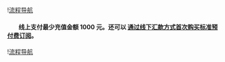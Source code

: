 <properties
	pageTitle="Azure 标准预付费订阅申请和注册指南 | Azure"
    description="Azure 标准预付费订阅申请和注册指南"
    services=""
    documentationCenter=""
    authors=""
    manager=""
    editor=""
    tags=""/>

<tags ms.service="" ms.date="" wacn.date="" wacn.lang="cn"/>

!<a id="azure-pia-application-and-signup_PIA0906.jpg" href="//wacndevelop.blob.core.chinacloudapi.cn/marketing-resource/css/images/pricing/billing/azure-pia-application-and-signup/PIA0906.jpg">流程导航</a>

#### &nbsp;&nbsp;&nbsp;&nbsp;&nbsp;&nbsp;&nbsp;&nbsp;线上支付最少充值金额 1000 元。还可以 <a id="azure-pia-application-and-signup_azure-wire-transfer-pia-new" href="/pricing/billing/azure-wire-transfer-pia-new/">通过线下汇款方式首次购买标准预付费订阅</a>。

!<a id="azure-pia-application-and-signup_PIA0906-2.jpg" href="//wacndevelop.blob.core.chinacloudapi.cn/marketing-resource/css/images/pricing/billing/azure-pia-application-and-signup/PIA0906-2.jpg">流程导航</a>

